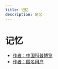```yaml
---
title: 记忆
description: 记忆
---
```


# 记忆

- [作者：中国科普博览](memory/jiyili_1)
- [作者：匿名用户](memory/jiyili_2)
